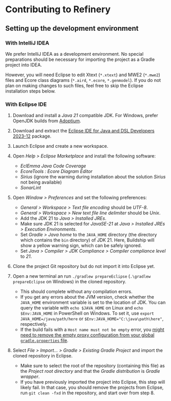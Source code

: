 <!--
  SPDX-FileCopyrightText: 2021-2023 The Refinery Authors <https://refinery.tools/>

  SPDX-License-Identifier: EPL-2.0
-->

# Contributing to Refinery

## Setting up the development environment

### With IntelliJ IDEA

We prefer IntelliJ IDEA as a development environment.
No special preparations should be necessary for importing the project as a Gradle project into IDEA.

However, you will need Eclipse to edit Xtext (`*.xtext`) and MWE2 (`*.mwe2`) files and Ecore class diagrams (`*.aird`, `*.ecore`, `*.genmodel`).
If you do not plan on making changes to such files, feel free to skip the Eclipse installation steps below.

### With Eclipse IDE

1. Download and install a _Java 21_ compatible JDK. For Windows, prefer OpenJDK builds from [Adoptium](https://adoptium.net/).

2. Download and extract the [Eclipse IDE for Java and DSL Developers 2023-12](https://www.eclipse.org/downloads/packages/release/2023-12/r/eclipse-ide-java-and-dsl-developers) package.

3. Launch Eclipse and create a new workspace.

4. Open _Help > Eclipse Marketplace_ and install the following software:
    * _EclEmma Java Code Coverage_
    * _EcoreTools : Ecore Diagram Editor_
    * _Sirius_ (ignore the warning during installation about the solution _Sirius_ not being available)
    * _SonarLint_

5. Open _Window > Preferences_ and set the following preferences:
    * _General > Workspace > Text file encoding_ should be _UTF-8_.
    * _General > Workspace > New text file line delimiter_ should be _Unix_.
    * Add the JDK 21 to _Java > Installed JREs_.
    * Make sure JDK 21 is selected for _JavaSE-21_ at _Java > Installed JREs > Execution Environments_.
    * Set _Gradle > Java home_ to the `JAVA_HOME` directory (the directory which contains the `bin` directory) of JDK 21. Here, Buildship will show a yellow warning sign, which can be safely ignored.
    * Set _Java > Compiler > JDK Compliance > Compiler compliance level_ to _21_.

6. Clone the project Git repository but do not import it into Eclipse yet.

7. Open a new terminal an run `./gradlew prepareEclipse` (`.\gradlew prepareEclipse` on Windows) in the cloned repository.
    * This should complete without any compilation errors.
    * If you get any errors about the JVM version, check whether the `JAVA_HOME` environment variable is set to the location of JDK. You can query the variable with `echo $JAVA_HOME` on Linux and `echo $Env:JAVA_HOME` in PowerShell on Windows. To set it, use `export JAVA_HOME=/java/path/here` or `$Env:JAVA_HOME="C:\java\path\here"`, respectively.
    * If the build fails with a `Host name must not be empty` error, you [might need to remove the empty proxy configuration from your global `gradle.properties` file](https://stackoverflow.com/a/62128323).

8. Select _File > Import... > Gradle > Existing Gradle Project_ and import the cloned repository in Eclipse.
    * Make sure to select the root of the repository (containing this file) as the _Project root directory_ and that the _Gradle distribution_ is _Gradle wrapper_.
    * If you have previously imported the project into Eclipse, this step will likely fail. In that case, you should remove the projects from Eclipse, run `git clean -fxd` in the repository, and start over from step 8.

